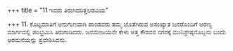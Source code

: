 +++
title = "11 ಇವರು ತಿರುಗಿದರಿತ್ತಲಡವಿಯ"

+++
11. ಕೊಟ್ಟಮಾತಿಗೆ ಅನುಗುಣವಾಗಿ ಪಾಂಡವರು ತಮ್ಮ ಜೊತೆಗಿರುವ ಅಸಂಖ್ಯಾತ ಜನರೊಂದಿಗೆ ಅರಣ್ಯ ಮಾರ್ಗದಲ್ಲಿ ಪರಿಭ್ರಮಿಸಿ ತಿರುಗಾಡಿದರು. ಜನಮೇಜಯನೇ ಕೇಳು ಅತ್ತ ಕೌರವನ ನಗರಕ್ಕೆ ಮುನಿಶ್ರೇಷ್ಠನೊಬ್ಬನು ಬಂದು ಅರಮನೆಯನ್ನು ಪ್ರವೇಶಿಸಿದನು.